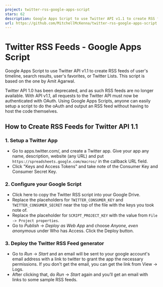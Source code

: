 ```yaml
---
project: twitter-rss-google-apps-script
stars: 62
description: Google Apps Script to use Twitter API v1.1 to create RSS feeds of  user's timeline, search results, user's favorites, or Twitter Lists.
url: https://github.com/MitchellMcKenna/twitter-rss-google-apps-script
---
```


Twitter RSS Feeds - Google Apps Script
======================================

Google Apps Script to use Twitter API v1.1 to create RSS feeds of user's timeline, search results, user's favorites, or Twitter Lists. This script is based on the one by Amit Agarwal.

Twitter API 1.0 has been deprecated, and as such RSS feeds are no longer available. With API v1.1, all requests to the Twitter API must now be authenticated with OAuth. Using Google Apps Scripts, anyone can easily setup a script to do the oAuth and output an RSS feed without having to host the code themselves.

How to Create RSS Feeds for Twitter API 1.1
-------------------------------------------

### 1\. Setup a Twitter App

-   Go to apps.twitter.com/, and create a Twitter app. Give your app any name, description, website (any URL) and put `https://spreadsheets.google.com/macros/` in the callback URL field.
-   Click "Keys and Access Tokens" and take note of the Consumer Key and Consumer Secret Key.

### 2\. Configure your Google Script

-   Click here to copy the Twitter RSS script into your Google Drive.
-   Replace the placeholders for `TWITTER_CONSUMER_KEY` and `TWITTER_CONSUMER_SECRET` near the top of the file with the keys you took note of.
-   Replace the placeholder for `SCRIPT_PROJECT_KEY` with the value from `File -> Project properties`.
-   Go to _Publish_ -> _Deploy as Web App_ and choose _Anyone, even anonymous_ under Who has Access. Click the Deploy button.

### 3\. Deploy the Twitter RSS Feed generator

-   Go to _Run_ -> _Start_ and an email will be sent to your google account's email address with a link to twitter to grant the app the necessary permissions. If you don't get the email, you can get the link from View -> Logs.
-   After clicking that, do _Run_ -> _Start_ again and you’ll get an email with links to some sample RSS feeds.
